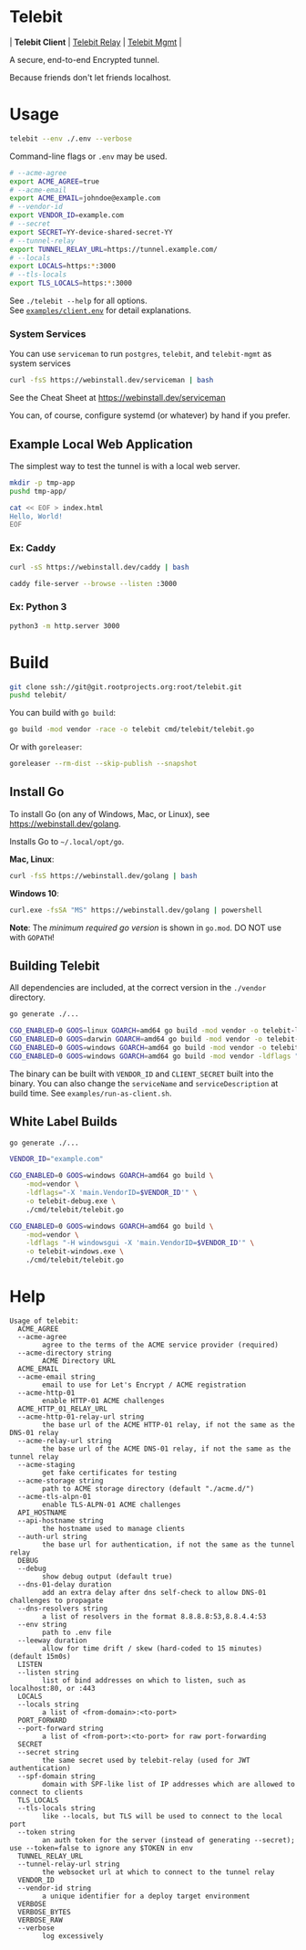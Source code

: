 # Telebit

| **Telebit Client** | [Telebit Relay](/tree/master/cmd/telebit) | [Telebit Mgmt](/tree/master/cmd/mgmt) |

A secure, end-to-end Encrypted tunnel.

Because friends don't let friends localhost.

# Usage

```bash
telebit --env ./.env --verbose
```

Command-line flags or `.env` may be used.

```bash
# --acme-agree
export ACME_AGREE=true
# --acme-email
export ACME_EMAIL=johndoe@example.com
# --vendor-id
export VENDOR_ID=example.com
# --secret
export SECRET=YY-device-shared-secret-YY
# --tunnel-relay
export TUNNEL_RELAY_URL=https://tunnel.example.com/
# --locals
export LOCALS=https:*:3000
# --tls-locals
export TLS_LOCALS=https:*:3000
```

See `./telebit --help` for all options. \
See [`examples/client.env`][client-env] for detail explanations.

[client-env]: /tree/master/examples/client.env

### System Services

You can use `serviceman` to run `postgres`, `telebit`, and `telebit-mgmt` as system services

```bash
curl -fsS https://webinstall.dev/serviceman | bash
```

See the Cheat Sheet at https://webinstall.dev/serviceman

You can, of course, configure systemd (or whatever) by hand if you prefer.

## Example Local Web Application

The simplest way to test the tunnel is with a local web server.

```bash
mkdir -p tmp-app
pushd tmp-app/

cat << EOF > index.html
Hello, World!
EOF
```

### Ex: Caddy

```bash
curl -sS https://webinstall.dev/caddy | bash
```

```bash
caddy file-server --browse --listen :3000
```

### Ex: Python 3

```bash
python3 -m http.server 3000
```

# Build

```bash
git clone ssh://git@git.rootprojects.org:root/telebit.git
pushd telebit/
```

You can build with `go build`:

```bash
go build -mod vendor -race -o telebit cmd/telebit/telebit.go
```

Or with `goreleaser`:

```bash
goreleaser --rm-dist --skip-publish --snapshot
```

## Install Go

To install Go (on any of Windows, Mac, or Linux), see <https://webinstall.dev/golang>.

Installs Go to `~/.local/opt/go`.

**Mac, Linux**:

```bash
curl -fsS https://webinstall.dev/golang | bash
```

**Windows 10**:

```bash
curl.exe -fsSA "MS" https://webinstall.dev/golang | powershell
```

**Note**: The _minimum required go version_ is shown in `go.mod`. DO NOT use with `GOPATH`!

## Building Telebit

All dependencies are included, at the correct version in the `./vendor` directory.

```bash
go generate ./...

CGO_ENABLED=0 GOOS=linux GOARCH=amd64 go build -mod vendor -o telebit-linux ./cmd/telebit/*.go
CGO_ENABLED=0 GOOS=darwin GOARCH=amd64 go build -mod vendor -o telebit-macos ./cmd/telebit/*.go
CGO_ENABLED=0 GOOS=windows GOARCH=amd64 go build -mod vendor -o telebit-windows-debug.exe ./cmd/telebit/*.go
CGO_ENABLED=0 GOOS=windows GOARCH=amd64 go build -mod vendor -ldflags "-H windowsgui" -o telebit-windows.exe ./cmd/telebit/*.go
```

The binary can be built with `VENDOR_ID` and `CLIENT_SECRET` built into the binary.
You can also change the `serviceName` and `serviceDescription` at build time.
See `examples/run-as-client.sh`.

## White Label Builds

```bash
go generate ./...

VENDOR_ID="example.com"

CGO_ENABLED=0 GOOS=windows GOARCH=amd64 go build \
    -mod=vendor \
    -ldflags="-X 'main.VendorID=$VENDOR_ID'" \
    -o telebit-debug.exe \
    ./cmd/telebit/telebit.go

CGO_ENABLED=0 GOOS=windows GOARCH=amd64 go build \
    -mod=vendor \
    -ldflags "-H windowsgui -X 'main.VendorID=$VENDOR_ID'" \
    -o telebit-windows.exe \
    ./cmd/telebit/telebit.go
```

# Help

```
Usage of telebit:
  ACME_AGREE
  --acme-agree
    	agree to the terms of the ACME service provider (required)
  --acme-directory string
    	ACME Directory URL
  ACME_EMAIL
  --acme-email string
    	email to use for Let's Encrypt / ACME registration
  --acme-http-01
    	enable HTTP-01 ACME challenges
  ACME_HTTP_01_RELAY_URL
  --acme-http-01-relay-url string
    	the base url of the ACME HTTP-01 relay, if not the same as the DNS-01 relay
  --acme-relay-url string
    	the base url of the ACME DNS-01 relay, if not the same as the tunnel relay
  --acme-staging
    	get fake certificates for testing
  --acme-storage string
    	path to ACME storage directory (default "./acme.d/")
  --acme-tls-alpn-01
    	enable TLS-ALPN-01 ACME challenges
  API_HOSTNAME
  --api-hostname string
    	the hostname used to manage clients
  --auth-url string
    	the base url for authentication, if not the same as the tunnel relay
  DEBUG
  --debug
    	show debug output (default true)
  --dns-01-delay duration
    	add an extra delay after dns self-check to allow DNS-01 challenges to propagate
  --dns-resolvers string
    	a list of resolvers in the format 8.8.8.8:53,8.8.4.4:53
  --env string
    	path to .env file
  --leeway duration
    	allow for time drift / skew (hard-coded to 15 minutes) (default 15m0s)
  LISTEN
  --listen string
    	list of bind addresses on which to listen, such as localhost:80, or :443
  LOCALS
  --locals string
    	a list of <from-domain>:<to-port>
  PORT_FORWARD
  --port-forward string
    	a list of <from-port>:<to-port> for raw port-forwarding
  SECRET
  --secret string
    	the same secret used by telebit-relay (used for JWT authentication)
  --spf-domain string
    	domain with SPF-like list of IP addresses which are allowed to connect to clients
  TLS_LOCALS
  --tls-locals string
    	like --locals, but TLS will be used to connect to the local port
  --token string
    	an auth token for the server (instead of generating --secret); use --token=false to ignore any $TOKEN in env
  TUNNEL_RELAY_URL
  --tunnel-relay-url string
    	the websocket url at which to connect to the tunnel relay
  VENDOR_ID
  --vendor-id string
    	a unique identifier for a deploy target environment
  VERBOSE
  VERBOSE_BYTES
  VERBOSE_RAW
  --verbose
    	log excessively
```
